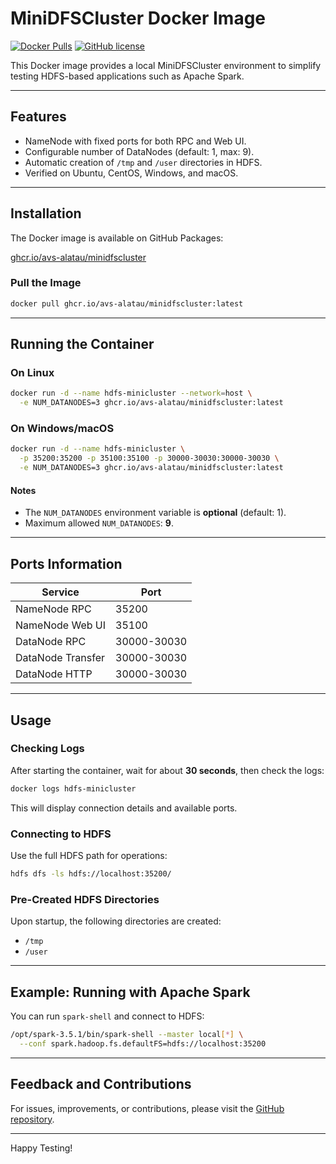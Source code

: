 # MiniDFSCluster Docker Image

[![Docker Pulls](https://img.shields.io/docker/pulls/avs75alatau/minidfscluster)](https://hub.docker.com/r/avs75alatau/minidfscluster)
[![GitHub license](https://img.shields.io/github/license/avs-alatau/minidfscluster)](LICENSE)

This Docker image provides a local MiniDFSCluster environment to simplify testing HDFS-based applications such as Apache Spark.

---

## Features

- NameNode with fixed ports for both RPC and Web UI.
- Configurable number of DataNodes (default: 1, max: 9).
- Automatic creation of `/tmp` and `/user` directories in HDFS.
- Verified on Ubuntu, CentOS, Windows, and macOS.

---

## Installation

The Docker image is available on GitHub Packages:

[ghcr.io/avs-alatau/minidfscluster](https://ghcr.io/avs-alatau/minidfscluster)

### Pull the Image

```bash
docker pull ghcr.io/avs-alatau/minidfscluster:latest
```

---

## Running the Container

### On Linux

```bash
docker run -d --name hdfs-minicluster --network=host \
  -e NUM_DATANODES=3 ghcr.io/avs-alatau/minidfscluster:latest
```

### On Windows/macOS

```bash
docker run -d --name hdfs-minicluster \
  -p 35200:35200 -p 35100:35100 -p 30000-30030:30000-30030 \
  -e NUM_DATANODES=3 ghcr.io/avs-alatau/minidfscluster:latest
```

#### Notes

- The `NUM_DATANODES` environment variable is **optional** (default: 1).
- Maximum allowed `NUM_DATANODES`: **9**.

---

## Ports Information

| Service            | Port  |
|------------------- |------ |
| NameNode RPC       | 35200 |
| NameNode Web UI    | 35100 |
| DataNode RPC       | 30000-30030 |
| DataNode Transfer  | 30000-30030 |
| DataNode HTTP      | 30000-30030 |

---

## Usage

### Checking Logs

After starting the container, wait for about **30 seconds**, then check the logs:

```bash
docker logs hdfs-minicluster
```

This will display connection details and available ports.

### Connecting to HDFS

Use the full HDFS path for operations:

```bash
hdfs dfs -ls hdfs://localhost:35200/
```

### Pre-Created HDFS Directories

Upon startup, the following directories are created:

- `/tmp`
- `/user`

---

## Example: Running with Apache Spark

You can run `spark-shell` and connect to HDFS:

```bash
/opt/spark-3.5.1/bin/spark-shell --master local[*] \
  --conf spark.hadoop.fs.defaultFS=hdfs://localhost:35200
```

---

## Feedback and Contributions

For issues, improvements, or contributions, please visit the [GitHub repository](https://github.com/avs-alatau/minidfscluster).

---

Happy Testing!
